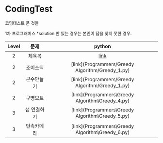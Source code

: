 
# CodingTest
코딩테스트 푼 것들

1차 프로그래머스
  *solution 만 있는 경우는 본인이 답을 찾지 못한 경우.


| Level | 문제 | python | 
| :---: | :---: | :---: |
| 2 | 체육복 | [ link ](Programmers/Greedy%20Algorithm/Greedy_1) |
| 2 | 조이스틱 | [link](Programmers/Greedy Algorithm/Greedy_1.py) |
| 2 | 큰수만들기 | [link](Programmers/Greedy Algorithm/Greedy_1.py)|
| 2 | 구명보트 | [link](Programmers\Greedy Algorithm\Greedy_4.py) |
| 3 | 섬 연결하기 | [link](Programmers\Greedy Algorithm\Greedy_5.py) |
| 3 | 단속카메라 | [link](Programmers\Greedy Algorithm\Greedy_6.py) |
